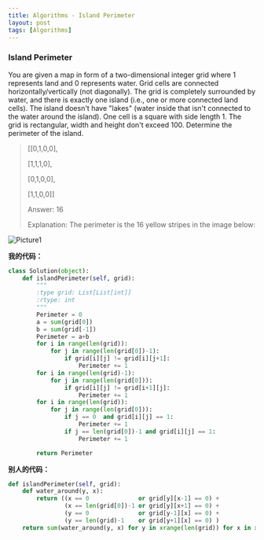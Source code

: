 ```yaml
---
title: Algorithms - Island Perimeter
layout: post
tags: [Algorithms]
---
```



### Island Perimeter

You are given a map in form of a two-dimensional integer grid where 1 represents land and 0 represents water. Grid cells are connected horizontally/vertically (not diagonally). The grid is completely surrounded by water, and there is exactly one island (i.e., one or more connected land cells). The island doesn't have "lakes" (water inside that isn't connected to the water around the island). One cell is a square with side length 1. The grid is rectangular, width and height don't exceed 100. Determine the perimeter of the island.

> [[0,1,0,0],
>
> [1,1,1,0],
>
> [0,1,0,0],
>
> [1,1,0,0]]
>
> Answer: 16
>
> Explanation: The perimeter is the 16 yellow stripes in the image below:

![Picture1](https://leetcode.com/static/images/problemset/island.png)

**我的代码：**
```python
class Solution(object):
    def islandPerimeter(self, grid):
        """
        :type grid: List[List[int]]
        :rtype: int
        """
        Perimeter = 0
        a = sum(grid[0])
        b = sum(grid[-1])
        Perimeter = a+b
        for i in range(len(grid)):
            for j in range(len(grid[0])-1):
                if grid[i][j] != grid[i][j+1]:
                    Perimeter += 1
        for i in range(len(grid)-1):
            for j in range(len(grid[0])):
                if grid[i][j] != grid[i+1][j]:
                    Perimeter += 1
        for i in range(len(grid)):
            for j in range(len(grid[0])):
                if j == 0  and grid[i][j] == 1:
                    Perimeter += 1
                if j == len(grid[0])-1 and grid[i][j] == 1:
                    Perimeter += 1

        return Perimeter
```

**别人的代码：**
```python
def islandPerimeter(self, grid):
    def water_around(y, x):
        return ((x == 0              or grid[y][x-1] == 0) +
                (x == len(grid[0])-1 or grid[y][x+1] == 0) +
                (y == 0              or grid[y-1][x] == 0) +
                (y == len(grid)-1    or grid[y+1][x] == 0) )
    return sum(water_around(y, x) for y in xrange(len(grid)) for x in xrange(len(grid[0])) if grid[y][x])
```